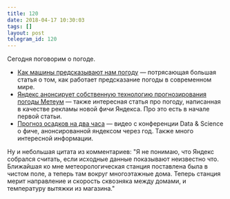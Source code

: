 ```yaml
---
title: 120
date: 2018-04-17 10:30:03
tags: []
layout: post
telegram_id: 120
---
```


Сегодня поговорим о погоде.

+ [Как машины предсказывают нам погоду](http://vas3k.ru/blog/how_to_weather/) — потрясающая большая статья о том, как работает предсказание погоды в современном мире.
+ [Яндекс анонсирует собственную технологию прогнозирования погоды Метеум](https://habrahabr.ru/company/yandex/blog/271725/) — также интересная статья про погоду, написанная в качестве рекламы новой фичи Яндекса. Про это есть в начале первой статьи.
+ [Прогноз осадков на два часа](https://www.youtube.com/watch?v=wTi-jQ2ZEmU) — видео с конференции Data & Science о фиче, анонсированной яндексом через год. Также много интересной информации.

Ну и небольшая цитата из комментариев:
"Я не понимаю, что Яндекс собрался считать, если исходные данные показывают неизвестно что. Ближайшая ко мне метеорологическая станция поставлена была в чистом поле, а теперь там вокруг многоэтажные дома. Теперь станция мерит направление и скорость сквозняка между домами, и температуру вытяжки из магазина."
